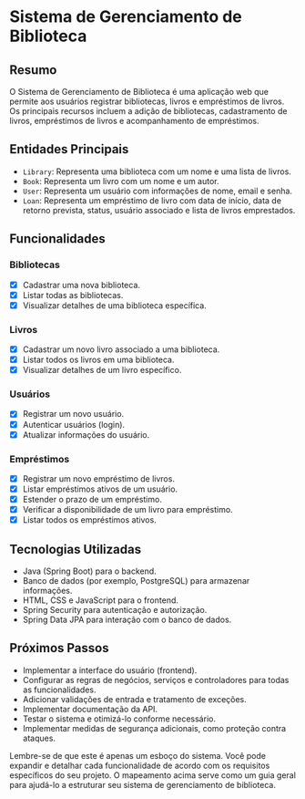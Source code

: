 # Sistema de Gerenciamento de Biblioteca

## Resumo
O Sistema de Gerenciamento de Biblioteca é uma aplicação web que permite aos usuários registrar bibliotecas, livros e empréstimos de livros. Os principais recursos incluem a adição de bibliotecas, cadastramento de livros, empréstimos de livros e acompanhamento de empréstimos.

## Entidades Principais
- `Library`: Representa uma biblioteca com um nome e uma lista de livros.
- `Book`: Representa um livro com um nome e um autor.
- `User`: Representa um usuário com informações de nome, email e senha.
- `Loan`: Representa um empréstimo de livro com data de início, data de retorno prevista, status, usuário associado e lista de livros emprestados.

## Funcionalidades

### Bibliotecas
- [X] Cadastrar uma nova biblioteca.
- [X] Listar todas as bibliotecas.
- [X] Visualizar detalhes de uma biblioteca específica.

### Livros
- [X] Cadastrar um novo livro associado a uma biblioteca.
- [X] Listar todos os livros em uma biblioteca.
- [X] Visualizar detalhes de um livro específico.

### Usuários
- [X] Registrar um novo usuário.
- [X] Autenticar usuários (login).
- [X] Atualizar informações do usuário.

### Empréstimos
- [X] Registrar um novo empréstimo de livros.
- [X] Listar empréstimos ativos de um usuário.
- [X] Estender o prazo de um empréstimo.
- [X] Verificar a disponibilidade de um livro para empréstimo.
- [X] Listar todos os empréstimos ativos.

## Tecnologias Utilizadas
- Java (Spring Boot) para o backend.
- Banco de dados (por exemplo, PostgreSQL) para armazenar informações.
- HTML, CSS e JavaScript para o frontend.
- Spring Security para autenticação e autorização.
- Spring Data JPA para interação com o banco de dados.

## Próximos Passos
- Implementar a interface do usuário (frontend).
- Configurar as regras de negócios, serviços e controladores para todas as funcionalidades.
- Adicionar validações de entrada e tratamento de exceções.
- Implementar documentação da API.
- Testar o sistema e otimizá-lo conforme necessário.
- Implementar medidas de segurança adicionais, como proteção contra ataques.

Lembre-se de que este é apenas um esboço do sistema. Você pode expandir e detalhar cada funcionalidade de acordo com os requisitos específicos do seu projeto. O mapeamento acima serve como um guia geral para ajudá-lo a estruturar seu sistema de gerenciamento de biblioteca.
